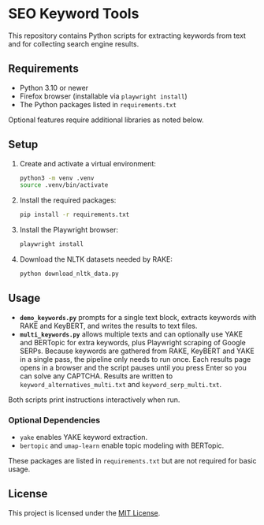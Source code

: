 # SEO Keyword Tools

This repository contains Python scripts for extracting keywords from text and for collecting search engine results.

## Requirements

- Python 3.10 or newer
- Firefox browser (installable via `playwright install`)
- The Python packages listed in `requirements.txt`

Optional features require additional libraries as noted below.

## Setup

1. Create and activate a virtual environment:

   ```bash
   python3 -m venv .venv
   source .venv/bin/activate
   ```

2. Install the required packages:

   ```bash
   pip install -r requirements.txt
   ```

3. Install the Playwright browser:
   ```bash
   playwright install
   ```

4. Download the NLTK datasets needed by RAKE:

   ```bash
   python download_nltk_data.py
   ```

## Usage

- **`demo_keywords.py`** prompts for a single text block, extracts keywords with RAKE and KeyBERT, and writes the results to text files.
- **`multi_keywords.py`** allows multiple texts and can optionally use YAKE and BERTopic for extra keywords, plus Playwright scraping of Google SERPs. Because keywords are gathered from RAKE, KeyBERT and YAKE in a single pass, the pipeline only needs to run once. Each results page opens in a browser and the script pauses until you press Enter so you can solve any CAPTCHA. Results are written to `keyword_alternatives_multi.txt` and `keyword_serp_multi.txt`.

Both scripts print instructions interactively when run.

### Optional Dependencies

- `yake` enables YAKE keyword extraction.
- `bertopic` and `umap-learn` enable topic modeling with BERTopic.

These packages are listed in `requirements.txt` but are not required for basic usage.


## License

This project is licensed under the [MIT License](LICENSE).

